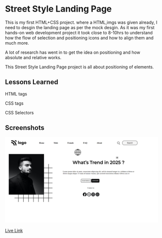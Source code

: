 
# Street Style Landing Page

This is my first HTML+CSS project. 
where a HTML,imgs was given already, I need to desgin the landing page as per the mock desgin.
As it was my first hands-on web development project it took close to 8-10hrs to understand how the flow of selection and positioning icons and how to align them and much more.  

A lot of research has went in to get the idea on positioning and how absolute and relative works.



This Street Style Landing Page project is all about positioning of elements. 






## Lessons Learned

HTML tags


CSS tags


CSS Selectors


## Screenshots

![Landing Page](./output.png)


[Live Link](https://street-style-landing-project-1.netlify.app/)
